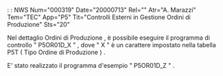  :  : NWS Num="000319" Date="20000713" Rel="" Atr="A. Marazzi" Tem="TEC" App="P5" Tit="Controlli Esterni in Gestione Ordini di Produzione" Sts="20"

Nel dettaglio Ordini di Produzione , è possibile  eseguire il programma di controllo  " P5OR01D_X "
, dove  " X " è un carattere impostato nella tabella P5T  ( Tipo Ordine di Produzione ) .

E' stato realizzato il programma d'esempio  " P5OR01D_Z " .



